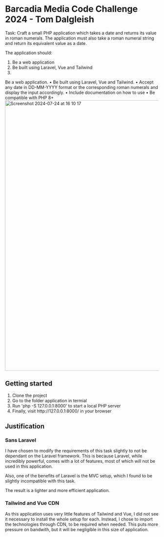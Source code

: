 # Barcadia Media Code Challenge 2024 - Tom Dalgleish

Task: Craft a small PHP application which takes a date and returns its value in roman
numerals. The application must also take a roman numeral string and return its equivalent
value as a date.

The application should:

<ol>
    <li>Be a web application</li>
    <li>Be built using Laravel, Vue and Tailwind</li>
    <li></li>
</ol>
Be a web application.
• Be built using Laravel, Vue and Tailwind.
• Accept any date in DD-MM-YYYY format or the corresponding roman numerals and display the input accordingly.
• Include documentation on how to use
• Be compatible with PHP 8+

<img width="886" alt="Screenshot 2024-07-24 at 16 10 17" src="https://github.com/user-attachments/assets/b013cac2-0b8b-488b-9cce-4b93d168caac">

## Getting started

<ol>
    <li>Clone the project</li>
    <li>Go to the folder application in termial</li>
    <li>Run 'php -S 127.0.0.1:8000' to start a local PHP server</li>
    <li>Finally, visit http://127.0.0.1:8000/ in your browser</li>
</ol>

## Justification

### Sans Laravel

I have chosen to modify the requirements of this task slightly to not be dependant on the Laravel framework. This is because
Laravel, while incredibly powerful, comes with a lot of features, most of which will not be used in this application.

Also, one of the benefits of Laravel is the MVC setup, which I found to be slightly incompatible with this task.

The result is a lighter and more efficient application.

### Tailwind and Vue CDN

As this application uses very little features of Tailwind and Vue, I did not see it necessary to install the whole setup for each.
Instead, I chose to import the technologies through CDN, to be required when needed. This puts more pressure on bandwith, but it will
be negligible in this size of application. 
















